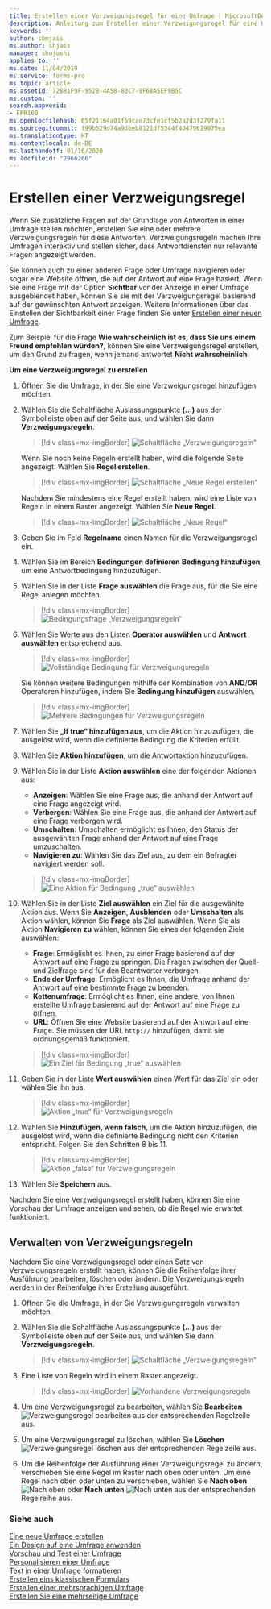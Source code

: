 ```yaml
---
title: Erstellen einer Verzweigungsregel für eine Umfrage | MicrosoftDocs
description: Anleitung zum Erstellen einer Verzweigungsregel für eine Umfrage mit Microsoft Forms Pro.
keywords: ''
author: sbmjais
ms.author: shjais
manager: shujoshi
applies_to: ''
ms.date: 11/04/2019
ms.service: forms-pro
ms.topic: article
ms.assetid: 72B81F9F-952B-4A58-83C7-9F68A5EF9B5C
ms.custom: ''
search.appverid:
- FPR160
ms.openlocfilehash: 65f21164a01f59cae73cfe1cf5b2a2d3f279fa11
ms.sourcegitcommit: f99b529d74a96beb8121df5344f40479619875ea
ms.translationtype: HT
ms.contentlocale: de-DE
ms.lasthandoff: 01/16/2020
ms.locfileid: "2966266"
---
```

# <a name="create-a-branching-rule"></a>Erstellen einer Verzweigungsregel

Wenn Sie zusätzliche Fragen auf der Grundlage von Antworten in einer Umfrage stellen möchten, erstellen Sie eine oder mehrere Verzweigungsregeln für diese Antworten. Verzweigungsregeln machen Ihre Umfragen interaktiv und stellen sicher, dass Antwortdiensten nur relevante Fragen angezeigt werden.

Sie können auch zu einer anderen Frage oder Umfrage navigieren oder sogar eine Website öffnen, die auf der Antwort auf eine Frage basiert. Wenn Sie eine Frage mit der Option **Sichtbar** vor der Anzeige in einer Umfrage ausgeblendet haben, können Sie sie mit der Verzweigungsregel basierend auf der gewünschten Antwort anzeigen. Weitere Informationen über das Einstellen der Sichtbarkeit einer Frage finden Sie unter [Erstellen einer neuen Umfrage](create-new-survey.md).

Zum Beispiel für die Frage **Wie wahrscheinlich ist es, dass Sie uns einem Freund empfehlen würden?**, können Sie eine Verzweigungsregel erstellen, um den Grund zu fragen, wenn jemand antwortet **Nicht wahrscheinlich**.

**Um eine Verzweigungsregel zu erstellen**

1.  Öffnen Sie die Umfrage, in der Sie eine Verzweigungsregel hinzufügen möchten.

2.  Wählen Sie die Schaltfläche Auslassungspunkte **(...)** aus der Symbolleiste oben auf der Seite aus, und wählen Sie dann **Verzweigungsregeln**.

    > [!div class=mx-imgBorder]
    > ![Schaltfläche „Verzweigungsregeln“](media/branching-rules-button.png "Schaltfläche „Verzweigungsregeln“")

    Wenn Sie noch keine Regeln erstellt haben, wird die folgende Seite angezeigt. Wählen Sie **Regel erstellen**.

    > [!div class=mx-imgBorder]
    > ![Schaltfläche „Neue Regel erstellen“](media/create-rule-button.png "Schaltfläche „Neue Regel erstellen“") 

    Nachdem Sie mindestens eine Regel erstellt haben, wird eine Liste von Regeln in einem Raster angezeigt. Wählen Sie **Neue Regel**.
 
    > [!div class=mx-imgBorder]
    > ![Schaltfläche „Neue Regel“](media/branch-new-rule-button.png "Schaltfläche „Neue Regel“")

3.  Geben Sie im Feld **Regelname** einen Namen für die Verzweigungsregel ein.

4.  Wählen Sie im Bereich **Bedingungen definieren** **Bedingung hinzufügen**, um eine Antwortbedingung hinzuzufügen.

5.  Wählen Sie in der Liste **Frage auswählen** die Frage aus, für die Sie eine Regel anlegen möchten.

    > [!div class=mx-imgBorder]
    > ![Bedingungsfrage „Verzweigungsregeln“](media/branch-condition-question.png "Bedingungsfrage „Verzweigungsregeln“")

6.  Wählen Sie Werte aus den Listen **Operator auswählen** und **Antwort auswählen** entsprechend aus.

    > [!div class=mx-imgBorder]
    > ![Vollständige Bedingung für Verzweigungsregeln](media/branch-condition.png "Vollständige Bedingung für Verzweigungsregeln")

    Sie können weitere Bedingungen mithilfe der Kombination von **AND**/**OR** Operatoren hinzufügen, indem Sie **Bedingung hinzufügen** auswählen.

    > [!div class=mx-imgBorder]
    > ![Mehrere Bedingungen für Verzweigungsregeln](media/branch-multi-condition.png "Mehrere Bedingungen für Verzweigungsregeln")

7.  Wählen Sie **„If true“ hinzufügen aus**, um die Aktion hinzuzufügen, die ausgelöst wird, wenn die definierte Bedingung die Kriterien erfüllt.

8.  Wählen Sie **Aktion hinzufügen**, um die Antwortaktion hinzuzufügen.

9.  Wählen Sie in der Liste **Aktion auswählen** eine der folgenden Aktionen aus:

    - **Anzeigen**: Wählen Sie eine Frage aus, die anhand der Antwort auf eine Frage angezeigt wird.
    - **Verbergen**: Wählen Sie eine Frage aus, die anhand der Antwort auf eine Frage verborgen wird.
    - **Umschalten**: Umschalten ermöglicht es Ihnen, den Status der ausgewählten Frage anhand der Antwort auf eine Frage umzuschalten.
    - **Navigieren zu**: Wählen Sie das Ziel aus, zu dem ein Befragter navigiert werden soll.

    > [!div class=mx-imgBorder]
    > ![Eine Aktion für Bedingung „true“ auswählen](media/branch-true-select-action.png "Aktion für Bedingung „true“ auswählen")

10. Wählen Sie in der Liste **Ziel auswählen** ein Ziel für die ausgewählte Aktion aus. Wenn Sie **Anzeigen**, **Ausblenden** oder **Umschalten** als Aktion wählen, können Sie **Frage** als Ziel auswählen. Wenn Sie als Aktion **Navigieren zu** wählen, können Sie eines der folgenden Ziele auswählen:

    - **Frage**: Ermöglicht es Ihnen, zu einer Frage basierend auf der Antwort auf eine Frage zu springen. Die Fragen zwischen der Quell- und Zielfrage sind für den Beantworter verborgen.
    - **Ende der Umfrage**: Ermöglicht es Ihnen, die Umfrage anhand der Antwort auf eine bestimmte Frage zu beenden.
    - **Kettenumfrage**: Ermöglicht es Ihnen, eine andere, von Ihnen erstellte Umfrage basierend auf der Antwort auf eine Frage zu öffnen.
    - **URL**: Öffnen Sie eine Website basierend auf der Antwort auf eine Frage. Sie müssen der URL `http://` hinzufügen, damit sie ordnungsgemäß funktioniert.

    > [!div class=mx-imgBorder]
    > ![Ein Ziel für Bedingung „true“ auswählen](media/branch-true-select-target.png "Ein Ziel für die Bedingung „true“ auswählen")

11. Geben Sie in der Liste **Wert auswählen** einen Wert für das Ziel ein oder wählen Sie ihn aus.

    > [!div class=mx-imgBorder]
    > ![Aktion „true“ für Verzweigungsregeln](media/branch-true-action.png "Aktion „true“ für Verzweigungsregeln")

12. Wählen Sie **Hinzufügen, wenn falsch**, um die Aktion hinzuzufügen, die ausgelöst wird, wenn die definierte Bedingung nicht den Kriterien entspricht. Folgen Sie den Schritten 8 bis 11.

    > [!div class=mx-imgBorder]
    > ![Aktion „false“ für Verzweigungsregeln](media/branch-false-action.png "Aktion „false“ für Verzweigungsregeln")

13. Wählen Sie **Speichern** aus.

Nachdem Sie eine Verzweigungsregel erstellt haben, können Sie eine Vorschau der Umfrage anzeigen und sehen, ob die Regel wie erwartet funktioniert.

## <a name="manage-branching-rules"></a>Verwalten von Verzweigungsregeln

Nachdem Sie eine Verzweigungsregel oder einen Satz von Verzweigungsregeln erstellt haben, können Sie die Reihenfolge ihrer Ausführung bearbeiten, löschen oder ändern. Die Verzweigungsregeln werden in der Reihenfolge ihrer Erstellung ausgeführt.

1. Öffnen Sie die Umfrage, in der Sie Verzweigungsregeln verwalten möchten.
 
2. Wählen Sie die Schaltfläche Auslassungspunkte **(...)** aus der Symbolleiste oben auf der Seite aus, und wählen Sie dann **Verzweigungsregeln**.

    > [!div class=mx-imgBorder]
    > ![Schaltfläche „Verzweigungsregeln“](media/branching-rules-button.png "Schaltfläche „Verzweigungsregeln“")

3. Eine Liste von Regeln wird in einem Raster angezeigt.

    > [!div class=mx-imgBorder]
    > ![Vorhandene Verzweigungsregeln](media/existing-rules.png "Vorhandene Verzweigungsregeln")

4. Um eine Verzweigungsregel zu bearbeiten, wählen Sie **Bearbeiten** ![Verzweigungsregel bearbeiten](media/edit-rule.png "Verzweigungsregel bearbeiten") aus der entsprechenden Regelzeile aus.

5. Um eine Verzweigungsregel zu löschen, wählen Sie **Löschen** ![Verzweigungsregel löschen](media/delete-rule.png "Verzweigungsregel löschen") aus der entsprechenden Regelzeile aus.

6. Um die Reihenfolge der Ausführung einer Verzweigungsregel zu ändern, verschieben Sie eine Regel im Raster nach oben oder unten. Um eine Regel nach oben oder unten zu verschieben, wählen Sie **Nach oben** ![Nach oben](media/move-up-rule.png "Nach oben") oder **Nach unten** ![Nach unten](media/move-down-rule.png "Nach unten") aus der entsprechenden Regelreihe aus.

### <a name="see-also"></a>Siehe auch

[Eine neue Umfrage erstellen](create-new-survey.md)<br>
[Ein Design auf eine Umfrage anwenden](apply-theme.md)<br>
[Vorschau und Test einer Umfrage](preview-test-survey.md)<br>
[Personalisieren einer Umfrage](personalize-survey.md)<br>
[Text in einer Umfrage formatieren](survey-text-format.md)<br>
[Erstellen eins klassischen Formulars](create-classic-form.md)<br>
[Erstellen einer mehrsprachigen Umfrage](create-multilingual-survey.md)<br>
[Erstellen Sie eine mehrseitige Umfrage](create-multipage-survey.md)
